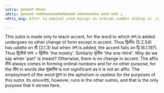 ```yaml
---
sutra: पूरणाद्भागे तीयादन्
vRtti: पूरणप्रत्ययो यस्तीयस्तदन्तात्प्रातिपदिकाद्भागे वर्त्तमानात्स्वार्थेऽन् प्रत्ययो भवति ॥
vRtti_eng: After (a nominal stem being) an ordinal number ending in _tiya_, comes the affix अन् (/- अ), (the word retaining its denotation), when a 'part' is meant.

---
```

This _sutra_ is made only to teach accent, for the word to which अन् is added undergoes no other change of form except in accent. Thus द्विती꣡यः (5.2.54) has _udatta_ on ती (3.1.3) but when अन् is added, the accent falls on द्वि (6.1.197). Thus द्वितीयो भागः = द्वि꣡तीयः 'the moiety'. Similarly तृ꣡तीयः 'the one-third'. Why do we say when 'part' is meant? Otherwise, there is no change in accent. The affix तीय always comes in forming ordinal numbers and for no other purpose, for the तीय in words like मुखतीय is not significant as it is not an affix. The employment of the word पूरण in the aphorism is useless for the purposes of this _sutra_. Its _anuvritti_, however, runs in the other _sutras_, and that is the only purpose that it serves here.
